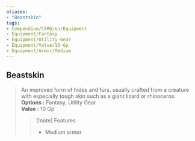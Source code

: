 ```yaml
---
aliases:
- "Beastskin"
tags:
- Compendium/CSRD/en/Equipment
- Equipment/Fantasy
- Equipment/Utility-Gear
- Equipment/Value/10-Gp
- Equipment/Armor/Medium
---
```


  
## Beastskin  
  
>An improved form of hides and furs, usually crafted from a creature with especially tough skin such as a giant lizard or rhinoceros.  
> **Options :** Fantasy, Utility Gear  
> **Value :** 10 Gp  
>>[!note] Features  
>> - Medium armor